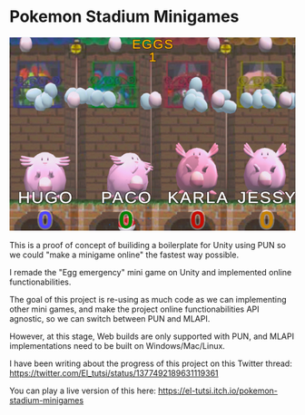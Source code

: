 # Pokemon Stadium Minigames
![Egg emergency online](https://raw.githubusercontent.com/Ucamo/Unity_Online_Minigame_Framework/master/p6.png?raw=true)

This is a proof of concept of builiding a boilerplate for Unity using PUN so we could "make a minigame online" the fastest way possible.

I remade the "Egg emergency" mini game on Unity and implemented online functionabilities.

The goal of this project is re-using as much code as we can implementing other mini games, and make the project online functionabilities API agnostic, so we can switch between PUN and MLAPI.

However, at this stage, Web builds are only supported with PUN, and MLAPI implementations need to be built on Windows/Mac/Linux.

I have been writing about the progress of this project on this Twitter thread:
https://twitter.com/El_tutsi/status/1377492189631119361

You can play a live version of this here:
https://el-tutsi.itch.io/pokemon-stadium-minigames

